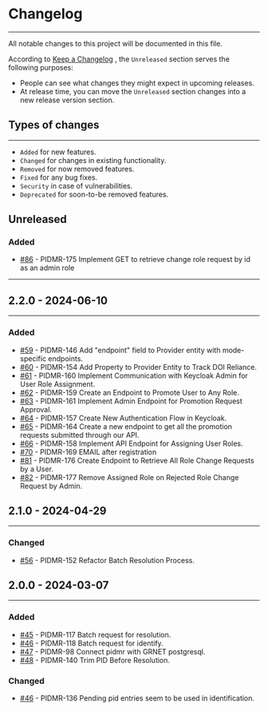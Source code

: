 # Changelog

---

All notable changes to this project will be documented in this file.

According to [Keep a Changelog](https://keepachangelog.com/en/1.0.0/) , the `Unreleased` section serves the following purposes:

-   People can see what changes they might expect in upcoming releases.
-   At release time, you can move the `Unreleased` section changes into a new release version section.

## Types of changes

---

-   `Added` for new features.
-   `Changed` for changes in existing functionality.
-   `Removed` for now removed features.
-   `Fixed` for any bug fixes.
-   `Security` in case of vulnerabilities.
-   `Deprecated` for soon-to-be removed features.

## Unreleased

### Added

-   [#86](https://github.com/FC4E-WP5/fc4eosc-PIDMR-api/pull/86) - PIDMR-175 Implement GET to retrieve change role request by id as an admin role

---

## 2.2.0 - 2024-06-10

---

### Added

-   [#59](https://github.com/FC4E-WP5/fc4eosc-PIDMR-api/pull/59) - PIDMR-146 Add "endpoint" field to Provider entity with mode-specific endpoints.
-   [#60](https://github.com/FC4E-WP5/fc4eosc-PIDMR-api/pull/60) - PIDMR-154 Add Property to Provider Entity to Track DOI Reliance.
-   [#61](https://github.com/FC4E-WP5/fc4eosc-PIDMR-api/pull/61) - PIDMR-160 Implement Communication with Keycloak Admin for User Role Assignment.
-   [#62](https://github.com/FC4E-WP5/fc4eosc-PIDMR-api/pull/62) - PIDMR-159 Create an Endpoint to Promote User to Any Role.
-   [#63](https://github.com/FC4E-WP5/fc4eosc-PIDMR-api/pull/63) - PIDMR-161 Implement Admin Endpoint for Promotion Request Approval.
-   [#64](https://github.com/FC4E-WP5/fc4eosc-PIDMR-api/pull/64) - PIDMR-157 Create New Authentication Flow in Keycloak.
-   [#65](https://github.com/FC4E-WP5/fc4eosc-PIDMR-api/pull/65) - PIDMR-164 Create a new endpoint to get all the promotion requests submitted through our API.
-   [#66](https://github.com/FC4E-WP5/fc4eosc-PIDMR-api/pull/66) - PIDMR-158 Implement API Endpoint for Assigning User Roles.
-   [#70](https://github.com/FC4E-WP5/fc4eosc-PIDMR-api/pull/70) - PIDMR-169 EMAIL after registration
-   [#81](https://github.com/FC4E-WP5/fc4eosc-PIDMR-api/pull/56) - PIDMR-176 Create Endpoint to Retrieve All Role Change Requests by a User.
-   [#82](https://github.com/FC4E-WP5/fc4eosc-PIDMR-api/pull/82) - PIDMR-177 Remove Assigned Role on Rejected Role Change Request by Admin.

## 2.1.0 - 2024-04-29

---

### Changed

-   [#56](https://github.com/FC4E-WP5/fc4eosc-PIDMR-api/pull/56) - PIDMR-152 Refactor Batch Resolution Process.


## 2.0.0 - 2024-03-07

---

### Added

-   [#45](https://github.com/FC4E-WP5/fc4eosc-PIDMR-api/pull/45) - PIDMR-117 Batch request for resolution.
-   [#46](https://github.com/FC4E-WP5/fc4eosc-PIDMR-api/pull/46) - PIDMR-118 Batch request for identify.
-   [#47](https://github.com/FC4E-WP5/fc4eosc-PIDMR-api/pull/47) - PIDMR-98 Connect pidmr with GRNET postgresql.
-   [#48](https://github.com/FC4E-WP5/fc4eosc-PIDMR-api/pull/47) - PIDMR-140 Trim PID Before Resolution.

### Changed

-   [#46](https://github.com/FC4E-WP5/fc4eosc-PIDMR-api/pull/46) - PIDMR-136 Pending pid entries seem to be used in identification.
